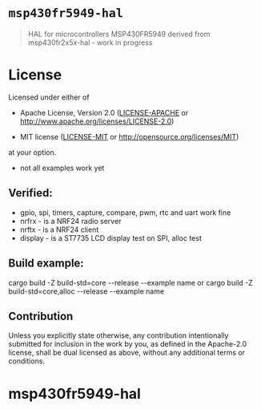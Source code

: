 # `msp430fr5949-hal`

> HAL for microcontrollers MSP430FR5949 derived from msp430fr2x5x-hal - 
> work in progress

# License

Licensed under either of

- Apache License, Version 2.0 ([LICENSE-APACHE](LICENSE-APACHE) or
  http://www.apache.org/licenses/LICENSE-2.0)

- MIT license ([LICENSE-MIT](LICENSE-MIT) or http://opensource.org/licenses/MIT)

at your option.

- not all examples work yet

## Verified:
- gpio, spi, timers, capture, compare, pwm, rtc and uart work fine
- nrfrx - is a NRF24 radio server
- nrftx - is a NRF24 client
- display - is a ST7735 LCD display test on SPI, alloc test 

## Build example:
cargo build -Z build-std=core --release --example name
or
cargo build -Z build-std=core,alloc --release --example name

## Contribution

Unless you explicitly state otherwise, any contribution intentionally submitted
for inclusion in the work by you, as defined in the Apache-2.0 license, shall be
dual licensed as above, without any additional terms or conditions.
# msp430fr5949-hal
